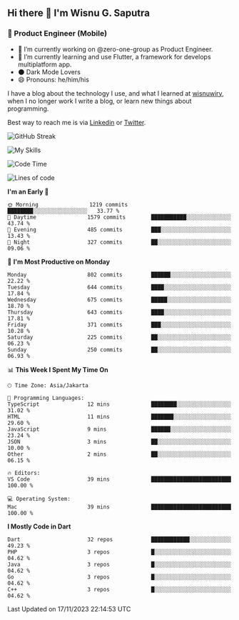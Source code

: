 ## Hi there 👋 I'm Wisnu G. Saputra

### :mobile_phone_off: Product Engineer (Mobile)

- 🔭 I’m currently working on @zero-one-group as Product Engineer.
- 🌱 I’m currently learning and use Flutter, a framework for develops multiplatform app.
- 🌑 Dark Mode Lovers
- 😄 Pronouns: he/him/his

I have a blog about the technology I use, and what I learned at [wisnuwiry](https://wisnuwiry.space/), when I no longer work I write a blog, or learn new things about programming.

Best way to reach me is via [Linkedin](https://www.linkedin.com/in/wisnu-saputra/) or [Twitter](https://twitter.com/wisnuwiry).

![GitHub Streak](https://streak-stats.demolab.com?user=wisnuwiry&theme=dark&hide_border=true)

![My Skills](https://skillicons.dev/icons?i=dart,flutter,kotlin,swift,go,js,css,neovim,git,linux&perline=5)

<!--START_SECTION:waka-->
![Code Time](http://img.shields.io/badge/Code%20Time-827%20hrs%2022%20mins-blue)

![Lines of code](https://img.shields.io/badge/From%20Hello%20World%20I%27ve%20Written-4.6%20million%20lines%20of%20code-blue)

**I'm an Early 🐤** 

```text
🌞 Morning                1219 commits        ████████░░░░░░░░░░░░░░░░░   33.77 % 
🌆 Daytime                1579 commits        ███████████░░░░░░░░░░░░░░   43.74 % 
🌃 Evening                485 commits         ███░░░░░░░░░░░░░░░░░░░░░░   13.43 % 
🌙 Night                  327 commits         ██░░░░░░░░░░░░░░░░░░░░░░░   09.06 % 
```
📅 **I'm Most Productive on Monday** 

```text
Monday                   802 commits         ██████░░░░░░░░░░░░░░░░░░░   22.22 % 
Tuesday                  644 commits         ████░░░░░░░░░░░░░░░░░░░░░   17.84 % 
Wednesday                675 commits         █████░░░░░░░░░░░░░░░░░░░░   18.70 % 
Thursday                 643 commits         ████░░░░░░░░░░░░░░░░░░░░░   17.81 % 
Friday                   371 commits         ███░░░░░░░░░░░░░░░░░░░░░░   10.28 % 
Saturday                 225 commits         ██░░░░░░░░░░░░░░░░░░░░░░░   06.23 % 
Sunday                   250 commits         ██░░░░░░░░░░░░░░░░░░░░░░░   06.93 % 
```


📊 **This Week I Spent My Time On** 

```text
🕑︎ Time Zone: Asia/Jakarta

💬 Programming Languages: 
TypeScript               12 mins             ████████░░░░░░░░░░░░░░░░░   31.02 % 
HTML                     11 mins             ███████░░░░░░░░░░░░░░░░░░   29.60 % 
JavaScript               9 mins              ██████░░░░░░░░░░░░░░░░░░░   23.24 % 
JSON                     3 mins              ██░░░░░░░░░░░░░░░░░░░░░░░   10.00 % 
Other                    2 mins              ██░░░░░░░░░░░░░░░░░░░░░░░   06.15 % 

🔥 Editors: 
VS Code                  39 mins             █████████████████████████   100.00 % 

💻 Operating System: 
Mac                      39 mins             █████████████████████████   100.00 % 
```

**I Mostly Code in Dart** 

```text
Dart                     32 repos            ████████████░░░░░░░░░░░░░   49.23 % 
PHP                      3 repos             █░░░░░░░░░░░░░░░░░░░░░░░░   04.62 % 
Java                     3 repos             █░░░░░░░░░░░░░░░░░░░░░░░░   04.62 % 
Go                       3 repos             █░░░░░░░░░░░░░░░░░░░░░░░░   04.62 % 
C++                      3 repos             █░░░░░░░░░░░░░░░░░░░░░░░░   04.62 % 
```




 Last Updated on 17/11/2023 22:14:53 UTC
<!--END_SECTION:waka-->
